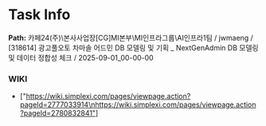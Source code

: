 # Task Info

**Path:** 카페24(주)\본사사업장\[CG]MI본부\MI인프라그룹\AI인프라1팀 / jwmaeng / [318614] 광고풀오토 차마솔 어드민 DB 모델링 및 기획 _ NextGenAdmin DB 모델링 및 데이터 정합성 체크 / 2025-09-01_00-00-00

### WIKI
- ["https://wiki.simplexi.com/pages/viewpage.action?pageId=2777033914\nhttps://wiki.simplexi.com/pages/viewpage.action?pageId=2780832841"]

